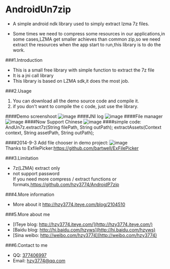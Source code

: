 AndroidUn7zip
==================

* A simple android ndk library used to simply extract lzma 7z files.<br>

* Some times we need to compress some resources in our applications,in some cases,LZMA 
 get smaller achieves than common zip,so we need extract the resources when the app 
start to run,this library is to do the work.<br>

###1.Introduction
* This is a small free library with simple function to extract the 7z file
* It is a jni call library
* This library is based on LZMA sdk,it does the most job.

###2.Usage

1. You can download all the demo source code and compile it.<br>
2. if you don't want to compile the c code, just use the library.

####Demo screenshoot
![image](https://raw.githubusercontent.com/hzy3774/AndroidUn7zip/master/images/screen.gif)
####JNI log
![image](https://raw.githubusercontent.com/hzy3774/AndroidUn7zip/master/images/jnilog.png)
####File manager
![image](https://raw.githubusercontent.com/hzy3774/AndroidUn7zip/master/images/file.png)
####Now Support Chinese
![image](https://raw.githubusercontent.com/hzy3774/AndroidUn7zip/master/images/log2.png)
####simple code:
    AndUn7z.extract7z(String filePath, String outPath);
    extractAssets(Context context, String assetPath, String outPath);
    
####2014-9-3 Add file chooser in demo project:
![image](https://raw.githubusercontent.com/hzy3774/AndroidUn7zip/master/images/screen1.gif)<br>
Thanks to ExfilePicker:https://github.com/bartwell/ExFilePicker

###3.Limitation
* 7z(LZMA) extract only
* not support password<br>
If you need more compress / extract functions or formats,https://github.com/hzy3774/AndroidP7zip

###4.More information
* More about it http://hzy3774.iteye.com/blog/2104510 <br>

###5.More about me
* [ITeye blog: http://hzy3774.iteye.com/](http://hzy3774.iteye.com/)
* [Baidu blog: http://hi.baidu.com/hzyws](http://hi.baidu.com/hzyws)
* [Sina weibo: http://weibo.com/hzy3774](http://weibo.com/hzy3774)

###6.Contact to me
* QQ: [377406997](http://wpa.qq.com/msgrd?v=3&uin=377406997&site=qq&menu=yes)
* Email: [hzy3774@qq.com](mailto:hzy3774@qq.com)



